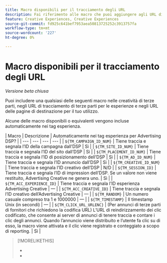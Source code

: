 ```yaml
---
title: Macro disponibili per il tracciamento degli URL
description: Fai riferimento alle macro che puoi aggiungere agli URL di tracciamento della tua pagina di destinazione URL e creatività di terze parti.
feature: Creative Experiences, Creative Experiences
source-git-commit: fd925c641bef7953aea50813725252c3913757fa
workflow-type: tm+mt
source-wordcount: '227'
ht-degree: 0%

---
```


# Macro disponibili per il tracciamento degli URL

*Versione beta chiusa*

<!-- More feature metadata??? -->

Puoi includere una qualsiasi delle seguenti macro nelle creatività di terze parti, negli URL di tracciamento di terze parti per le esperienze e negli URL delle pagine di destinazione per il tuo utilizzo.

Alcune delle macro disponibili o equivalenti vengono incluse automaticamente nei tag esperienza.

<!-- Later: 

| Macro | Description | Automatically in experience tags for Advertising DSP? | Automatically in experience tags for [!DNL Google Campaign Manager 360]? |
| --- | --- | --- | --- |
| `${TM_CAMPAIGN_ID_NUM}` | Tracks and reports the campaign ID from the DSP | Yes | No, but tags include the equivalent [!DNL Google Campaign Manager 360] macro `%ebuy!` |
| `${TM_SITE_ID_NUM}` | Tracks and reports the site ID from the DSP | Yes | No, but tags include the equivalent [!DNL Google Campaign Manager 360] macro `%esid!` |
| `${TM_PLACEMENT_ID_NUM}` | Tracks and reports the placement ID from the DSP | Yes | No, but tags include the equivalent [!DNL Google Campaign Manager 360] macro `%epid!` |
| `${TM_AD_ID_NUM}` | Tracks and reports the ad ID from the DSP | Yes | No, but tags include the equivalent [!DNL Google Campaign Manager 360] macro `%eaid!` |
| `${TM_CREATIVE_ID_NUM}` | Tracks and reports the creative ID from the DSP | N/A | No, but tags include the equivalent [!DNL Google Campaign Manager 360] macro `%ecid!` |
| `${TM_SESSION_ID}` | Tracks and reports the impression ID from the DSP. If a value isn't returned, Advertising Creative generates one. | Yes | &mdash; |
| `${TM_ACC_EXPERIENCE_ID}` | Tracks and reports the Advertising Creative experience ID | &mdash; | &mdash; |
| `${TM_ACC_CREATIVE_ID}` | Tracks and reports the Advertising Creative creative ID | &mdash; | &mdash; |
| `${TM_RANDOM}` | A random number between 1 and 1000000 | &mdash; | &mdash; |
| `${TM_TIMESTAMP}` | The Unix Timestamp (in seconds) | &mdash; | &mdash; |
| `${TM_CLICK_URL_URLENC}` | (For third-party ads from vendors who require URL encoding) The encoded click redirect URL, which enables ad servers to track and count ad clicks. When the ad is served and the user clicks on it, the macro is activated, and the click is recorded and counted for reporting purposes. | Yes | &mdash; |

-->

| Macro | Descrizione | Automaticamente nei tag esperienza per Advertising DSP? |
| --- | --- | --- | --- |
| `${TM_CAMPAIGN_ID_NUM}` | Tiene traccia e segnala l’ID della campagna dall’DSP | Sì |
| `${TM_SITE_ID_NUM}` | Tiene traccia e segnala l’ID del sito dall’DSP | Sì |
| `${TM_PLACEMENT_ID_NUM}` | Tiene traccia e segnala l’ID di posizionamento dell’DSP | Sì |
| `${TM_AD_ID_NUM}` | Tiene traccia e segnala l’ID annuncio dall’DSP | Sì |
| `${TM_CREATIVE_ID_NUM}` | Tiene traccia e segnala l’ID creativo dell’DSP | N/D |
| `${TM_SESSION_ID}` | Tiene traccia e segnala l’ID di impression dell’DSP. Se un valore non viene restituito, Advertising Creative ne genera uno. | Sì |
| `${TM_ACC_EXPERIENCE_ID}` | Tiene traccia e segnala l’ID esperienza Advertising Creative | — |
| `${TM_ACC_CREATIVE_ID}` | Tiene traccia e segnala l’ID creativo dell’Advertising Creative | — |
| `${TM_RANDOM}` | Un numero casuale compreso tra 1 e 1000000 | — |
| `${TM_TIMESTAMP}` | Il timestamp Unix (in secondi) | — |
| `${TM_CLICK_URL_URLENC}` | (Per annunci di terze parti di fornitori che richiedono la codifica URL) L’URL di reindirizzamento dei clic codificato, che consente ai server di annunci di tenere traccia e contare i clic degli annunci. Quando l’annuncio viene distribuito e l’utente fa clic su di esso, la macro viene attivata e il clic viene registrato e conteggiato a scopo di reporting. | Sì |

>[!MORELIKETHIS]
>
>* 
>* 

